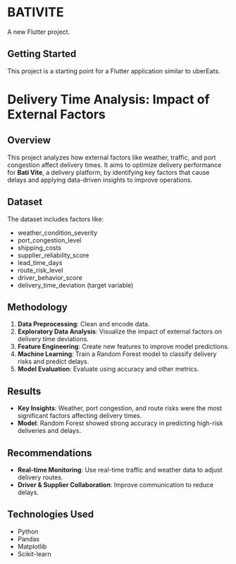 
# BATIVITE
A new Flutter project.

## Getting Started

This project is a starting point for a Flutter application similar to uberEats.

# Delivery Time Analysis: Impact of External Factors

## Overview
This project analyzes how external factors like weather, traffic, and port congestion affect delivery times. It aims to optimize delivery performance for **Bati Vite**, a delivery platform, by identifying key factors that cause delays and applying data-driven insights to improve operations.

## Dataset
The dataset includes factors like:
- weather_condition_severity
- port_congestion_level
- shipping_costs
- supplier_reliability_score
- lead_time_days
- route_risk_level
- driver_behavior_score
- delivery_time_deviation (target variable)

## Methodology
1. **Data Preprocessing**: Clean and encode data.
2. **Exploratory Data Analysis**: Visualize the impact of external factors on delivery time deviations.
3. **Feature Engineering**: Create new features to improve model predictions.
4. **Machine Learning**: Train a Random Forest model to classify delivery risks and predict delays.
5. **Model Evaluation**: Evaluate using accuracy and other metrics.

## Results
- **Key Insights**: Weather, port congestion, and route risks were the most significant factors affecting delivery times.
- **Model**: Random Forest showed strong accuracy in predicting high-risk deliveries and delays.

## Recommendations
- **Real-time Monitoring**: Use real-time traffic and weather data to adjust delivery routes.
- **Driver & Supplier Collaboration**: Improve communication to reduce delays.

## Technologies Used
- Python
- Pandas
- Matplotlib
- Scikit-learn
